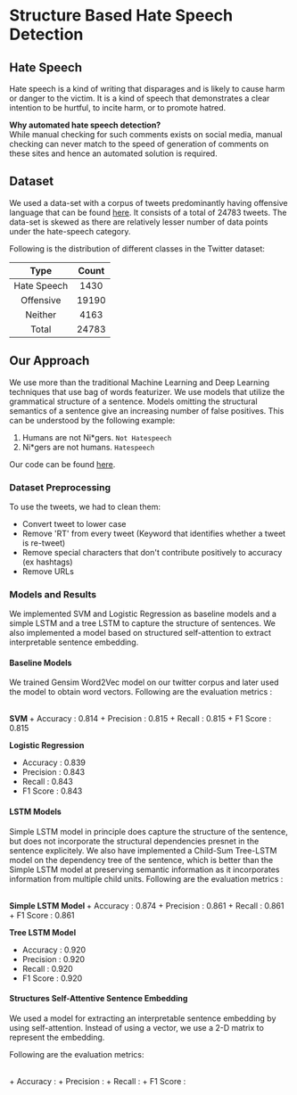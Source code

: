# Structure Based Hate Speech Detection

## Hate Speech
Hate speech is a kind of writing that disparages and is likely to cause harm or danger to the victim. It is a kind of speech that demonstrates a clear intention to be hurtful, to incite harm, or to promote hatred.

<b>Why automated hate speech detection?</b>
<br/>
While manual checking for such comments exists on social media, manual checking can never match to the speed of generation of comments on these sites and hence an automated solution is required.

## Dataset
We used a data-set with a corpus of tweets predominantly having offensive language that can be found [here](https://raw.githubusercontent.com/t-davidson/hate-speech-and-offensive-language/master/data/labeled_data.csv?fbclid=IwAR2h6bXVZA4Zh1EVkeGi5fhbnHChqeXxDRL2SCSix8v0SLdD2jhWTAKAz1U). It consists of a total of 24783 tweets. The data-set is skewed as there are relatively lesser number of data points under the hate-speech category.

Following is the distribution of different classes in the Twitter dataset:

|Type         |Count  |
|:-----------:|:-----:|
|Hate Speech  |1430   |
|Offensive    |19190  |
|Neither      |4163   |
|Total        |24783  |


## Our Approach
We use more than the traditional Machine Learning and Deep Learning techniques that use bag of words featurizer. We use models that utilize the grammatical structure of a sentence. 
Models omitting the structural semantics of a sentence give an increasing number of false positives. This can be understood by the following example:
1. Humans are not Ni\*gers. `Not Hatespeech`
2. Ni\*gers are not humans. `Hatespeech`
  
Our code can be found [here](https://github.com/yp201/structure-based-hate-speech-detection).

### Dataset Preprocessing 
To use the tweets, we had to clean them:
- Convert tweet to lower case
- Remove 'RT' from every tweet (Keyword that identifies whether a tweet is re-tweet) 
- Remove special characters that don't contribute positively to accuracy (ex hashtags)
- Remove URLs


### Models and Results
We implemented SVM and Logistic Regression as baseline models and a simple LSTM and a tree LSTM to capture the structure of sentences. We also implemented a model based on structured self-attention to extract interpretable sentence embedding.

#### Baseline Models
We trained Gensim Word2Vec model on our twitter corpus and later used the model to obtain word vectors.
Following are the evaluation metrics :

<br/>
<b> SVM </b>
+ Accuracy : 0.814
+ Precision : 0.815
+ Recall : 0.815
+ F1 Score : 0.815

<b> Logistic Regression </b>
+ Accuracy : 0.839
+ Precision : 0.843
+ Recall : 0.843
+ F1 Score : 0.843

#### LSTM Models
Simple LSTM model in principle does capture the structure of the sentence, but does not incorporate the structural dependencies presnet in the sentence explicitely. 
We also have implemented a Child-Sum Tree-LSTM model on the dependency tree of the sentence, which is better than the Simple LSTM model at preserving semantic information as it incorporates information from multiple child units.
Following are the evaluation metrics :

<br/>
<b> Simple LSTM Model </b>
+ Accuracy : 0.874
+ Precision : 0.861
+ Recall : 0.861
+ F1 Score : 0.861

<b> Tree LSTM Model </b>
+ Accuracy : 0.920
+ Precision : 0.920
+ Recall : 0.920
+ F1 Score : 0.920

#### Structures Self-Attentive Sentence Embedding
We used a model for extracting an interpretable sentence embedding by using self-attention. Instead of using a vector, we use a 2-D matrix to represent the embedding.

Following are the evaluation metrics:

<br/>
+ Accuracy :
+ Precision :
+ Recall :
+ F1 Score :
